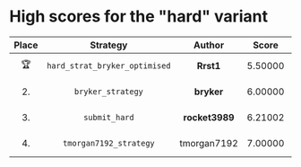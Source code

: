 # High scores for the "hard" variant

| Place | Strategy | Author | Score | Date | Source |
|:-----:|:--------:|:------:|:-----:|:----:|:------ |
| :trophy: | `hard_strat_bryker_optimised` | **Rrst1** | 5.50000 | 2024-09-18 | `2024-09-18.22-32-40.hard_strat_bryker_optimised.py` |
| 2. | `bryker_strategy` | **bryker** | 6.00000 | 2024-09-18 | `2024-09-18.14-24-47.bryker_strategy.py` |
| 3. | `submit_hard` | **rocket3989** | 6.21002 | 2024-09-18 | `2024-09-18.22-30-32.submit_hard.py` |
| 4. | `tmorgan7192_strategy` | tmorgan7192 | 7.00000 | 2024-09-17 | `2024-09-17.23-06-05.tmorgan7192_strategy.py` |
